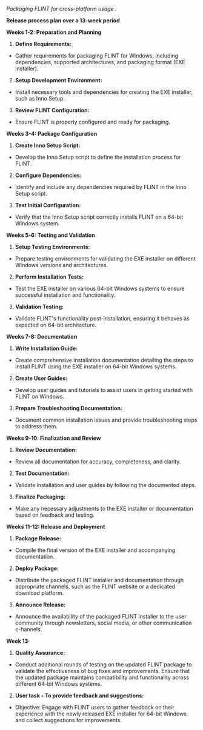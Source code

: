  *Packaging FLINT for cross-platform usage :*

**Release process plan over a 13-week period**

**Weeks 1-2: Preparation and Planning**

1. **Define Requirements:**
- Gather requirements for packaging FLINT for Windows, including dependencies, supported architectures, and packaging format (EXE installer).

2. **Setup Development Environment:**
- Install necessary tools and dependencies for creating the EXE installer, such as Inno Setup.

3. **Review FLINT Configuration:**
- Ensure FLINT is properly configured and ready for packaging.

**Weeks 3-4: Package Configuration**

1. **Create Inno Setup Script:**
- Develop the Inno Setup script to define the installation process for FLINT.

2. **Configure Dependencies:**
- Identify and include any dependencies required by FLINT in the Inno Setup script.

3. **Test Initial Configuration:**
- Verify that the Inno Setup script correctly installs FLINT on a 64-bit Windows system.

**Weeks 5-6: Testing and Validation**

1. **Setup Testing Environments:**
- Prepare testing environments for validating the EXE installer on different Windows versions and architectures.

2. **Perform Installation Tests:**
- Test the EXE installer on various 64-bit Windows systems to ensure successful installation and functionality.

3. **Validation Testing:**
- Validate FLINT's functionality post-installation, ensuring it behaves as expected on 64-bit architecture.

**Weeks 7-8: Documentation**

1. **Write Installation Guide:**
- Create comprehensive installation documentation detailing the steps to install FLINT using the EXE installer on 64-bit Windows systems.

2. **Create User Guides:**
- Develop user guides and tutorials to assist users in getting started with FLINT on Windows.

3. **Prepare Troubleshooting Documentation:**
- Document common installation issues and provide troubleshooting steps to address them.

**Weeks 9-10: Finalization and Review**

1. **Review Documentation:**
- Review all documentation for accuracy, completeness, and clarity.

2. **Test Documentation:**
- Validate installation and user guides by following the documented steps.

3. **Finalize Packaging:**
- Make any necessary adjustments to the EXE installer or documentation based on feedback and testing.

**Weeks 11-12: Release and Deployment**

1. **Package Release:**
- Compile the final version of the EXE installer and accompanying documentation.

2. **Deploy Package:**
- Distribute the packaged FLINT installer and documentation through appropriate channels, such as the FLINT website or a dedicated download platform.

3. **Announce Release:**
- Announce the availability of the packaged FLINT installer to the user community through newsletters, social media, or other communication c-hannels.

**Week 13:**

1. **Quality Assurance:**
- Conduct additional rounds of testing on the updated FLINT package to validate the effectiveness of bug fixes and improvements.
Ensure that the updated package maintains compatibility and functionality across different 64-bit Windows systems.

2. **User task - To provide feedback and suggestions:**
- Objective: Engage with FLINT users to gather feedback on their experience with the newly released EXE installer for 64-bit Windows and collect suggestions for improvements.